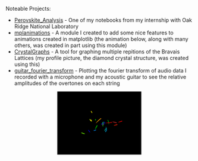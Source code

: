 Noteable Projects:
- [Perovskite_Analysis](https://github.com/Clay246/Perovskite-Analysis) - One of my notebooks from my internship with Oak Ridge National Laboratory
- [mplanimations](https://github.com/Clay246/mplanimations) - A module I created to add some nice features to animations created in matplotlib (the animation below, along with many others, was created in part using this module)
- [CrystalGraphs](https://github.com/Clay246/CrystalGraphs) - A tool for graphing multiple repitions of the Bravais Lattices (my profile picture, the diamond crystal structure, was created using this)
- [guitar_fourier_transform](https://github.com/Clay246/guitar-fourier-transform) - Plotting the fourier transform of audio data I recorded with a microphone and my acoustic guitar to see the relative amplitudes of the overtones on each string

<p align="center">
<img class="marginauto" src="https://github.com/Clay246/All-Animations/blob/master/n-bodyName/n-bodyName.gif" width=45% title="n-bodyName"/>
</p>
